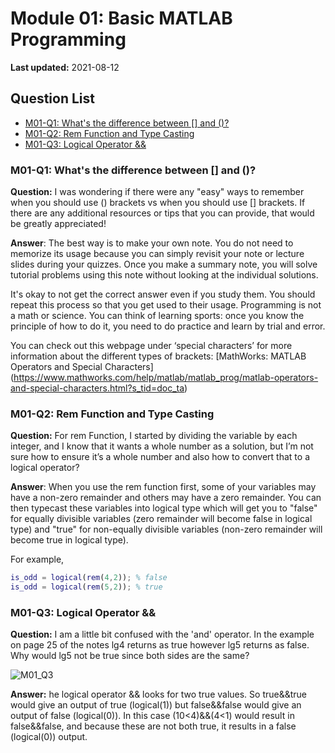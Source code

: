 # Module 01: Basic MATLAB Programming

**Last updated:** 2021-08-12

## Question List
- [M01-Q1: What's the difference between \[\] and ()?](#Q1)
- [M01-Q2: Rem Function and Type Casting](#Q2)
- [M01-Q3: Logical Operator && ](#Q3)

### M01-Q1: What's the difference between [] and ()? <a name="Q1"></a> 
**Question:** I was wondering if there were any "easy" ways to remember when you should use () brackets vs when you should use [] brackets.  If there are any additional resources or tips that you can provide, that would be greatly appreciated!

**Answer**: The best way is to make your own note. You do not need to memorize its usage because you can simply revisit your note or lecture slides during your quizzes. Once you make a summary note, you will solve tutorial problems using this note without looking at the individual solutions. 

It's okay to not get the correct answer even if you study them. You should repeat this process so that you get used to their usage. Programming is not a math or science. You can think of learning sports: once you know the principle of how to do it, you need to do practice and learn by trial and error.

You can check out this webpage under ‘special characters’ for more information about the different types of brackets: [MathWorks: MATLAB Operators and Special Characters] (https://www.mathworks.com/help/matlab/matlab_prog/matlab-operators-and-special-characters.html?s_tid=doc_ta) 

### M01-Q2: Rem Function and Type Casting <a name="Q2"></a> 
**Question:** For rem Function, I started by dividing the variable by each integer, and I know that it wants a whole number as a solution, but I’m not sure how to ensure it’s a whole number and also how to convert that to a logical operator?

**Answer**: When you use the rem function first, some of your variables may have a non-zero remainder and others may have a zero remainder. You can then typecast these variables into logical type which will get you to "false" for equally divisible variables (zero remainder will become false  in logical type) and "true" for non-equally divisible variables (non-zero remainder will become true in logical type). 

For example,

```matlab
is_odd = logical(rem(4,2)); % false
is_odd = logical(rem(5,2)); % true 
```

### M01-Q3: Logical Operator && <a name="Q3"></a> 

**Question:** I am a little bit confused with the 'and' operator. In the example on page 25 of the notes lg4 returns as true however lg5 returns as false. Why would lg5 not be true since both sides are the same? 

![M01_Q3](https://user-images.githubusercontent.com/83132782/129223437-bebf430d-bbd9-40b9-9934-562da66ea694.png)


**Answer:** he logical operator && looks for two true values. So true&&true would give an output of true (logical(1)) but false&&false would give an output of false (logical(0)). In this case (10<4)&&(4<1) would result in false&&false, and because these are not both true, it results in a false (logical(0)) output. 

